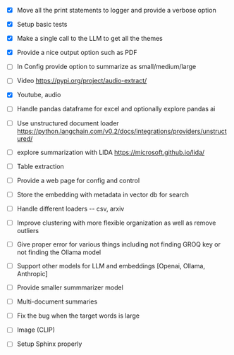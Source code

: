 - [x] Move all the print statements to logger and provide a verbose option
- [x] Setup basic tests
- [x] Make a single call to the LLM to get all the themes
- [x] Provide a nice output option such as PDF
- [ ] In Config provide option to summarize as small/medium/large
- [ ] Video https://pypi.org/project/audio-extract/ 
- [X] Youtube, audio
- [ ] Handle pandas dataframe for excel and optionally explore pandas ai
- [ ] Use unstructured document loader https://python.langchain.com/v0.2/docs/integrations/providers/unstructured/
- [ ] explore summarization with LIDA https://microsoft.github.io/lida/
- [ ] Table extraction
- [ ] Provide a web page for config and control
- [ ] Store the embedding with metadata in vector db for search
- [ ] Handle different loaders -- csv, arxiv
- [ ] Improve clustering with more flexible organization as well as remove outliers
- [ ] Give proper error for various things including not finding GROQ key or not finding the Ollama model
- [ ] Support other models for LLM and embeddings [Openai, Ollama, Anthropic]
- [ ] Provide smaller summmarizer model
- [ ] Multi-document summaries
- [ ] Fix the bug when the target words is large
- [ ] Image (CLIP)

- [ ] Setup Sphinx properly


